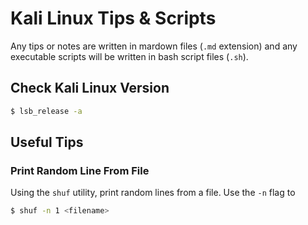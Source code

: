 # Kali Linux Tips & Scripts

Any tips or notes are written in mardown files (`.md` extension) and any executable scripts will be written in bash script files (`.sh`).


## Check Kali Linux Version
```bash
$ lsb_release -a
```


## Useful Tips
### Print Random Line From File
Using the `shuf` utility, print random lines from a file. 
Use the `-n` flag to 
```bash
$ shuf -n 1 <filename>
```